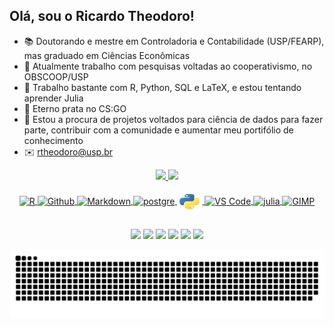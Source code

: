 ## Olá, sou o Ricardo Theodoro! 

- 📚 Doutorando e mestre em Controladoria e Contabilidade (USP/FEARP), mas graduado em Ciências Econômicas
- 🔭 Atualmente trabalho com pesquisas voltadas ao cooperativismo, no OBSCOOP/USP
- 🌱 Trabalho bastante com R, Python, SQL e LaTeX, e estou tentando aprender Julia
- 🦆 Eterno prata no CS:GO
- 💬 Estou a procura de projetos voltados para ciência de dados para fazer parte, contribuir com a comunidade e aumentar meu portifólio de conhecimento
- :envelope: rtheodoro@usp.br

<div align="center">
  <a href="https://github.com/rtheodoro">
  <img height="160em" src="https://github-readme-stats.vercel.app/api?username=rtheodoro&show_icons=true&theme=dark&include_all_commits=true&count_private=true"/>
  <img height="160em" src="https://github-readme-stats.vercel.app/api/top-langs/?username=rtheodoro&layout=compact&langs_count=7&theme=dark"/>
</div>
<div style="display: inline_block" align="center"><br>
  <img align="center" alt="R" height="30" width="40" src="https://cdn.jsdelivr.net/gh/devicons/devicon/icons/rstudio/rstudio-original.svg">
  <img align="center" alt="Github" height="30" width="40" src="https://cdn.jsdelivr.net/gh/devicons/devicon/icons/git/git-plain.svg">
  <img align="center" alt="Markdown" height="30" width="40" src="https://cdn.jsdelivr.net/gh/devicons/devicon/icons/markdown/markdown-original.svg">
  <img align="center" alt="postgre" height="30" width="40" src="https://cdn.jsdelivr.net/gh/devicons/devicon/icons/postgresql/postgresql-original.svg">
  <img align="center" alt="Python" height="30" width="40" src="https://raw.githubusercontent.com/devicons/devicon/master/icons/python/python-original.svg">
  <img align="center" alt="VS Code" height="30" width="40" src="https://cdn.jsdelivr.net/gh/devicons/devicon/icons/vscode/vscode-original.svg">
  <img align="center" alt="julia" height="30" width="40" src="https://cdn.jsdelivr.net/gh/devicons/devicon/icons/julia/julia-original.svg">
  <img align="center" alt="GIMP" height="30" width="40" src="https://cdn.jsdelivr.net/gh/devicons/devicon/icons/gimp/gimp-plain.svg">
</div>

##

<div align="center"> 
  <a href="https://www.linkedin.com/in/rtheodoro" target="_blank"><img src="https://img.icons8.com/office/48/000000/linkedin-circled--v2.png"/></a>
  <a href="https://www.youtube.com/channel/UCDT5QYgse4tiHDm-DiD3x8w" target="_blank"><img src="https://img.icons8.com/color/48/000000/youtube-play.png"/></a>
  <a href="https://twitter.com/rxtheodoro" target="_blank"><img src="https://img.icons8.com/color/48/000000/twitter--v1.png"/></a> 
  <a href="https://steamcommunity.com/id/rxtheodoro" target="_blank"><img src="https://img.icons8.com/fluency/48/000000/steam.png"/></a> 
  <a href="https://rtheodoro.com" target="_blank"><img src="https://img.icons8.com/fluency/48/000000/domain.png"/></a> 
  <a href = "mailto:rtheodoro@usp.com"><img src="https://img.icons8.com/office/48/000000/email.png"/></a>

  ![Snake animation](https://github.com/rtheodoro/rtheodoro/blob/output/github-contribution-grid-snake.svg)

</div>


